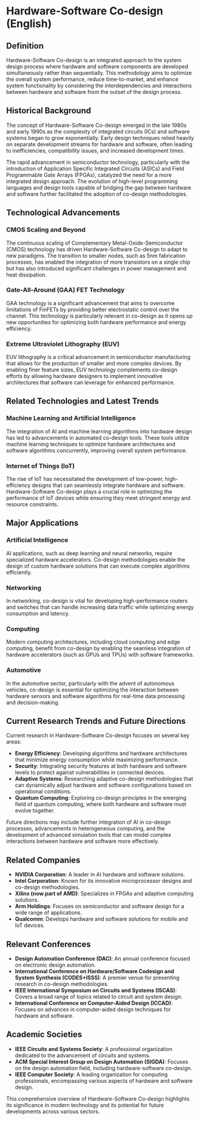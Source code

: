 # Hardware-Software Co-design (English)

## Definition
Hardware-Software Co-design is an integrated approach to the system design process where hardware and software components are developed simultaneously rather than sequentially. This methodology aims to optimize the overall system performance, reduce time-to-market, and enhance system functionality by considering the interdependencies and interactions between hardware and software from the outset of the design process.

## Historical Background
The concept of Hardware-Software Co-design emerged in the late 1980s and early 1990s as the complexity of integrated circuits (ICs) and software systems began to grow exponentially. Early design techniques relied heavily on separate development streams for hardware and software, often leading to inefficiencies, compatibility issues, and increased development times.

The rapid advancement in semiconductor technology, particularly with the introduction of Application Specific Integrated Circuits (ASICs) and Field Programmable Gate Arrays (FPGAs), catalyzed the need for a more integrated design approach. The evolution of high-level programming languages and design tools capable of bridging the gap between hardware and software further facilitated the adoption of co-design methodologies.

## Technological Advancements
### CMOS Scaling and Beyond
The continuous scaling of Complementary Metal-Oxide-Semiconductor (CMOS) technology has driven Hardware-Software Co-design to adapt to new paradigms. The transition to smaller nodes, such as 5nm fabrication processes, has enabled the integration of more transistors on a single chip but has also introduced significant challenges in power management and heat dissipation.

### Gate-All-Around (GAA) FET Technology
GAA technology is a significant advancement that aims to overcome limitations of FinFETs by providing better electrostatic control over the channel. This technology is particularly relevant in co-design as it opens up new opportunities for optimizing both hardware performance and energy efficiency.

### Extreme Ultraviolet Lithography (EUV)
EUV lithography is a critical advancement in semiconductor manufacturing that allows for the production of smaller and more complex devices. By enabling finer feature sizes, EUV technology complements co-design efforts by allowing hardware designers to implement innovative architectures that software can leverage for enhanced performance.

## Related Technologies and Latest Trends
### Machine Learning and Artificial Intelligence
The integration of AI and machine learning algorithms into hardware design has led to advancements in automated co-design tools. These tools utilize machine learning techniques to optimize hardware architectures and software algorithms concurrently, improving overall system performance.

### Internet of Things (IoT)
The rise of IoT has necessitated the development of low-power, high-efficiency designs that can seamlessly integrate hardware and software. Hardware-Software Co-design plays a crucial role in optimizing the performance of IoT devices while ensuring they meet stringent energy and resource constraints.

## Major Applications
### Artificial Intelligence
AI applications, such as deep learning and neural networks, require specialized hardware accelerators. Co-design methodologies enable the design of custom hardware solutions that can execute complex algorithms efficiently.

### Networking
In networking, co-design is vital for developing high-performance routers and switches that can handle increasing data traffic while optimizing energy consumption and latency.

### Computing
Modern computing architectures, including cloud computing and edge computing, benefit from co-design by enabling the seamless integration of hardware accelerators (such as GPUs and TPUs) with software frameworks.

### Automotive
In the automotive sector, particularly with the advent of autonomous vehicles, co-design is essential for optimizing the interaction between hardware sensors and software algorithms for real-time data processing and decision-making.

## Current Research Trends and Future Directions
Current research in Hardware-Software Co-design focuses on several key areas:
- **Energy Efficiency**: Developing algorithms and hardware architectures that minimize energy consumption while maximizing performance.
- **Security**: Integrating security features at both hardware and software levels to protect against vulnerabilities in connected devices.
- **Adaptive Systems**: Researching adaptive co-design methodologies that can dynamically adjust hardware and software configurations based on operational conditions.
- **Quantum Computing**: Exploring co-design principles in the emerging field of quantum computing, where both hardware and software must evolve together.

Future directions may include further integration of AI in co-design processes, advancements in heterogeneous computing, and the development of advanced simulation tools that can model complex interactions between hardware and software more effectively.

## Related Companies
- **NVIDIA Corporation**: A leader in AI hardware and software solutions.
- **Intel Corporation**: Known for its innovative microprocessor designs and co-design methodologies.
- **Xilinx (now part of AMD)**: Specializes in FPGAs and adaptive computing solutions.
- **Arm Holdings**: Focuses on semiconductor and software design for a wide range of applications.
- **Qualcomm**: Develops hardware and software solutions for mobile and IoT devices.

## Relevant Conferences
- **Design Automation Conference (DAC)**: An annual conference focused on electronic design automation.
- **International Conference on Hardware/Software Codesign and System Synthesis (CODES+ISSS)**: A premier venue for presenting research in co-design methodologies.
- **IEEE International Symposium on Circuits and Systems (ISCAS)**: Covers a broad range of topics related to circuit and system design.
- **International Conference on Computer-Aided Design (ICCAD)**: Focuses on advances in computer-aided design techniques for hardware and software.

## Academic Societies
- **IEEE Circuits and Systems Society**: A professional organization dedicated to the advancement of circuits and systems.
- **ACM Special Interest Group on Design Automation (SIGDA)**: Focuses on the design automation field, including hardware-software co-design.
- **IEEE Computer Society**: A leading organization for computing professionals, encompassing various aspects of hardware and software design.

This comprehensive overview of Hardware-Software Co-design highlights its significance in modern technology and its potential for future developments across various sectors.